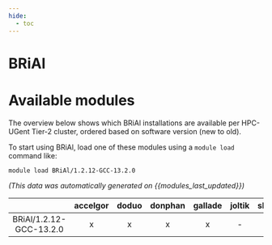 ```yaml
---
hide:
  - toc
---
```


BRiAl
=====

# Available modules


The overview below shows which BRiAl installations are available per HPC-UGent Tier-2 cluster, ordered based on software version (new to old).

To start using BRiAl, load one of these modules using a `module load` command like:

```shell
module load BRiAl/1.2.12-GCC-13.2.0
```

*(This data was automatically generated on {{modules_last_updated}})*  

| |accelgor|doduo|donphan|gallade|joltik|shinx|skitty|
| :---: | :---: | :---: | :---: | :---: | :---: | :---: | :---: |
|BRiAl/1.2.12-GCC-13.2.0|x|x|x|x|-|x|x|
